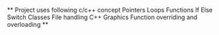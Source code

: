**
Project uses following c/c++ concept
Pointers
Loops
Functions
If Else
Switch
Classes
File handling
C++ Graphics
Function overriding and overloading
**
